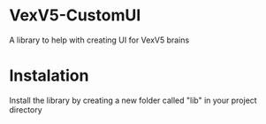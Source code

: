 # VexV5-CustomUI
A library to help with creating UI for VexV5 brains

# Instalation
Install the library by creating a new folder called "lib" in your project directory

